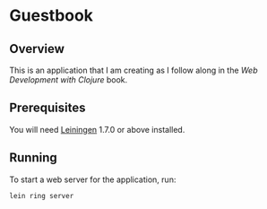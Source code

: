 # Guestbook

## Overview

This is an application that I am creating as I follow along in the *Web Development with Clojure* book.

## Prerequisites

You will need [Leiningen][1] 1.7.0 or above installed.

[1]: https://github.com/technomancy/leiningen

## Running

To start a web server for the application, run:

    lein ring server
